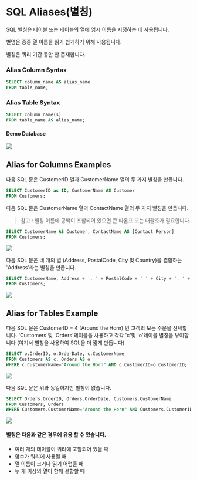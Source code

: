 # SQL Aliases(별칭)


SQL 별칭은 테이블 또는 테이블의 열에 임시 이름을 지정하는 데 사용됩니다. 

별명은 종종 열 이름을 읽기 쉽게하기 위해 사용됩니다. 

별칭은 쿼리 기간 동안 만 존재합니다.


### Alias Column Syntax

```sql
SELECT column_name AS alias_name
FROM table_name;
```

### Alias Table Syntax

```sql
SELECT column_name(s)
FROM table_name AS alias_name;
```
#### Demo Database

![](///Users/janggunhee/projects/md-file/sql-md/images/demo%2012.png)

## Alias for Columns Examples

다음 SQL 문은 CustomerID 열과 CustomerName 열의 두 가지 별칭을 만듭니다.

```sql
SELECT CustomerID as ID, CustomerName AS Customer
FROM Customers;
```

다음 SQL 문은 CustomerName 열과 ContactName 열의 두 가지 별칭을 만듭니다. 
>참고 : 별칭 이름에 공백이 포함되어 있으면 큰 따옴표 또는 대괄호가 필요합니다.

```sql
SELECT CustomerName AS Customer, ContactName AS [Contact Person]
FROM Customers;
```
![](///Users/janggunhee/projects/md-file/sql-md/images/address-1.png)

다음 SQL 문은 네 개의 열 (Address, PostalCode, City 및 Country)을 결합하는 'Address'라는 별칭을 만듭니다.

```sql
SELECT CustomerName, Address + ', ' + PostalCode + ' ' + City + ', ' + Country AS Address
FROM Customers;
```
![](///Users/janggunhee/projects/md-file/sql-md/images/address.png)

## Alias for Tables Example

다음 SQL 문은 CustomerID = 4 (Around the Horn) 인 고객의 모든 주문을 선택합니다.
'Customers'및 'Orders'테이블을 사용하고 각각 'c'및 'o'테이블 별칭을 부여합니다 (여기서 별칭을 사용하여 SQL을 더 짧게 만듭니다).

```sql
SELECT o.OrderID, o.OrderDate, c.CustomerName
FROM Customers AS c, Orders AS o
WHERE c.CustomerName="Around the Horn" AND c.CustomerID=o.CustomerID;
```

![](///Users/janggunhee/projects/md-file/sql-md/images/around.png)

다음 SQL 문은 위와 동일하지만 별칭이 없습니다.

```sql
SELECT Orders.OrderID, Orders.OrderDate, Customers.CustomerName
FROM Customers, Orders
WHERE Customers.CustomerName="Around the Horn" AND Customers.CustomerID=Orders.CustomerID;
```
![](///Users/janggunhee/projects/md-file/sql-md/images/around%202.png)


#### 별칭은 다음과 같은 경우에 유용 할 수 있습니다. 

- 여러 개의 테이블이 쿼리에 포함되어 있을 때
- 함수가 쿼리에 사용될 때
- 열 이름이 크거나 읽기 어렵울 때
- 두 개 이상의 열이 함께 결합할 때